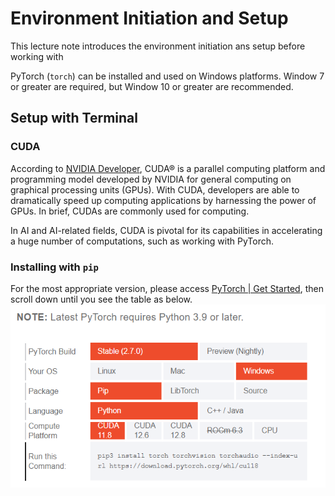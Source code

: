 # Environment Initiation and Setup
This lecture note introduces the environment initiation ans setup before working with

PyTorch (`torch`) can be installed and used on Windows platforms. Window 7 or greater are required, but Window 10 or greater are recommended.

## Setup with Terminal

### CUDA
According to [NVIDIA Developer](https://developer.nvidia.com/cuda-zone#:~:text=CUDA%C2%AE%20is%20a%20parallel,harnessing%20the%20power%20of%20GPUs.), CUDA® is a parallel computing platform and programming model developed by NVIDIA for general computing on graphical processing units (GPUs). With CUDA, developers are able to dramatically speed up computing applications by harnessing the power of GPUs. In brief, CUDAs are commonly used for computing.

In AI and AI-related fields, CUDA is pivotal for its capabilities in accelerating a huge number of computations, such as working with PyTorch.

### Installing with `pip`

For the most appropriate version, please access [PyTorch | Get Started](https://pytorch.org/get-started/locally/#windows-installation), then scroll down until you see the table as below.
![alt text](./src/appropriate_version.png)

